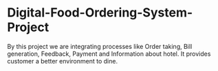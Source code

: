 # Digital-Food-Ordering-System-Project
By this project we are integrating processes like Order taking, Bill generation, Feedback, Payment and Information about hotel. It provides customer a better environment to dine. 

